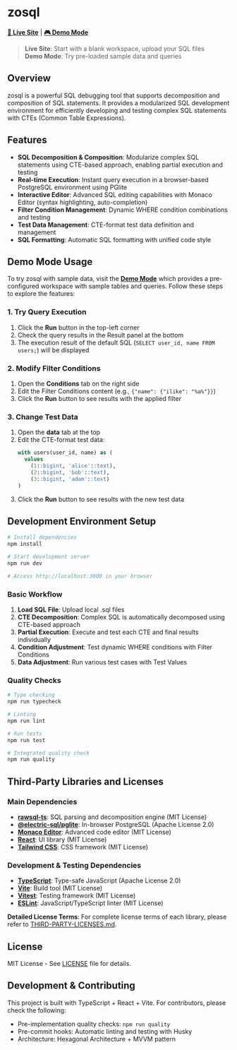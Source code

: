 # zosql

**[🚀 Live Site](https://mk3008.github.io/zosql)** | **[🎮 Demo Mode](https://mk3008.github.io/zosql/#demo)**

> **Live Site**: Start with a blank workspace, upload your SQL files  
> **Demo Mode**: Try pre-loaded sample data and queries

## Overview

zosql is a powerful SQL debugging tool that supports decomposition and composition of SQL statements. It provides a modularized SQL development environment for efficiently developing and testing complex SQL statements with CTEs (Common Table Expressions).

## Features

- **SQL Decomposition & Composition**: Modularize complex SQL statements using CTE-based approach, enabling partial execution and testing
- **Real-time Execution**: Instant query execution in a browser-based PostgreSQL environment using PGlite
- **Interactive Editor**: Advanced SQL editing capabilities with Monaco Editor (syntax highlighting, auto-completion)
- **Filter Condition Management**: Dynamic WHERE condition combinations and testing
- **Test Data Management**: CTE-format test data definition and management
- **SQL Formatting**: Automatic SQL formatting with unified code style

## Demo Mode Usage

To try zosql with sample data, visit the **[Demo Mode](https://mk3008.github.io/zosql/#demo)** which provides a pre-configured workspace with sample tables and queries. Follow these steps to explore the features:

### 1. Try Query Execution

1. Click the **Run** button in the top-left corner
2. Check the query results in the Result panel at the bottom
3. The execution result of the default SQL (`SELECT user_id, name FROM users;`) will be displayed

### 2. Modify Filter Conditions

1. Open the **Conditions** tab on the right side
2. Edit the Filter Conditions content (e.g., `{"name": {"ilike": "%a%"}}`)
3. Click the **Run** button to see results with the applied filter

### 3. Change Test Data

1. Open the **data** tab at the top
2. Edit the CTE-format test data:
   ```sql
   with users(user_id, name) as (
     values
       (1::bigint, 'alice'::text),
       (2::bigint, 'bob'::text),
       (3::bigint, 'adam'::text)
   )
   ```
3. Click the **Run** button to see results with the new test data

## Development Environment Setup

```bash
# Install dependencies
npm install

# Start development server
npm run dev

# Access http://localhost:3000 in your browser
```

### Basic Workflow

1. **Load SQL File**: Upload local .sql files
2. **CTE Decomposition**: Complex SQL is automatically decomposed using CTE-based approach
3. **Partial Execution**: Execute and test each CTE and final results individually
4. **Condition Adjustment**: Test dynamic WHERE conditions with Filter Conditions
5. **Data Adjustment**: Run various test cases with Test Values

### Quality Checks

```bash
# Type checking
npm run typecheck

# Linting
npm run lint

# Run tests
npm run test

# Integrated quality check
npm run quality
```

## Third-Party Libraries and Licenses

### Main Dependencies

- **[rawsql-ts](https://github.com/hurui200320/rawsql-ts)**: SQL parsing and decomposition engine (MIT License)
- **[@electric-sql/pglite](https://github.com/electric-sql/pglite)**: In-browser PostgreSQL (Apache License 2.0)
- **[Monaco Editor](https://github.com/microsoft/monaco-editor)**: Advanced code editor (MIT License)
- **[React](https://github.com/facebook/react)**: UI library (MIT License)
- **[Tailwind CSS](https://github.com/tailwindlabs/tailwindcss)**: CSS framework (MIT License)

### Development & Testing Dependencies

- **[TypeScript](https://github.com/microsoft/TypeScript)**: Type-safe JavaScript (Apache License 2.0)
- **[Vite](https://github.com/vitejs/vite)**: Build tool (MIT License)
- **[Vitest](https://github.com/vitest-dev/vitest)**: Testing framework (MIT License)
- **[ESLint](https://github.com/eslint/eslint)**: JavaScript/TypeScript linter (MIT License)

**Detailed License Terms**: For complete license terms of each library, please refer to [THIRD-PARTY-LICENSES.md](./THIRD-PARTY-LICENSES.md).

## License

MIT License - See [LICENSE](./LICENSE) file for details.

## Development & Contributing

This project is built with TypeScript + React + Vite. For contributors, please check the following:

- Pre-implementation quality checks: `npm run quality`
- Pre-commit hooks: Automatic linting and testing with Husky
- Architecture: Hexagonal Architecture + MVVM pattern